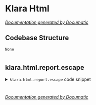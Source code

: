 # Klara Html

[_Documentation generated by Documatic_](https://www.documatic.com)

<!---Documatic-section-Codebase Structure-start--->
## Codebase Structure

<!---Documatic-block-system_architecture-start--->
```mermaid
None
```
<!---Documatic-block-system_architecture-end--->

# #
<!---Documatic-section-Codebase Structure-end--->

<!---Documatic-section-klara.html.report.escape-start--->
## klara.html.report.escape

<!---Documatic-section-escape-start--->
<!---Documatic-block-klara.html.report.escape-start--->
<details>
	<summary><code>klara.html.report.escape</code> code snippet</summary>

```python
def escape(t):
    return t.replace('&', '&amp;').replace('<', '&lt;')
```
</details>
<!---Documatic-block-klara.html.report.escape-end--->
<!---Documatic-section-escape-end--->

# #
<!---Documatic-section-klara.html.report.escape-end--->

[_Documentation generated by Documatic_](https://www.documatic.com)